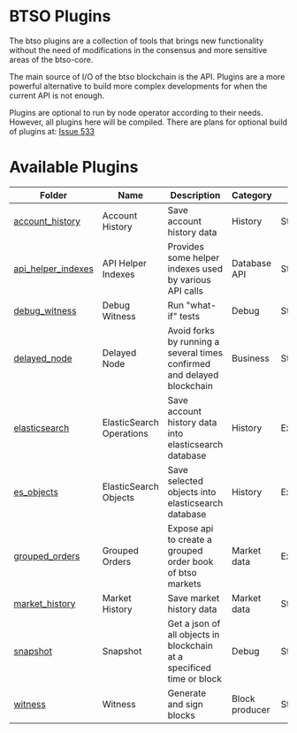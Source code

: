 # BTSO Plugins

The btso plugins are a collection of tools that brings new functionality without the need of modifications in the consensus and more sensitive areas of the btso-core.

The main source of I/O of the btso blockchain is the API. Plugins are a more powerful alternative to build more complex developments for when the current API is not enough.

Plugins are optional to run by node operator according to their needs. However, all plugins here will be compiled. There are plans for optional build of plugins at: [Issue 533](https://github.com/btso-dev/btso-core/issues/533)

# Available Plugins

| Folder                                   | Name                     | Description                                                             | Category       | Status       | SpaceID |
| ---------------------------------------- | ------------------------ | ----------------------------------------------------------------------- | -------------- | ------------ | ------- |
| [account_history](account_history)       | Account History          | Save account history data                                               | History        | Stable       | 4       |
| [api_helper_indexes](api_helper_indexes) | API Helper Indexes       | Provides some helper indexes used by various API calls                  | Database API   | Stable       |
| [debug_witness](debug_witness)           | Debug Witness            | Run "what-if" tests                                                     | Debug          | Stable       |
| [delayed_node](delayed_node)             | Delayed Node             | Avoid forks by running a several times confirmed and delayed blockchain | Business       | Stable       |
| [elasticsearch](elasticsearch)           | ElasticSearch Operations | Save account history data into elasticsearch database                   | History        | Experimental | 6       |
| [es_objects](es_objects)                 | ElasticSearch Objects    | Save selected objects into elasticsearch database                       | History        | Experimental |
| [grouped_orders](grouped_orders)         | Grouped Orders           | Expose api to create a grouped order book of btso markets          | Market data    | Experimental |
| [market_history](market_history)         | Market History           | Save market history data                                                | Market data    | Stable       | 5       |
| [snapshot](snapshot)                     | Snapshot                 | Get a json of all objects in blockchain at a specificed time or block   | Debug          | Stable       |
| [witness](witness)                       | Witness                  | Generate and sign blocks                                                | Block producer | Stable       |
